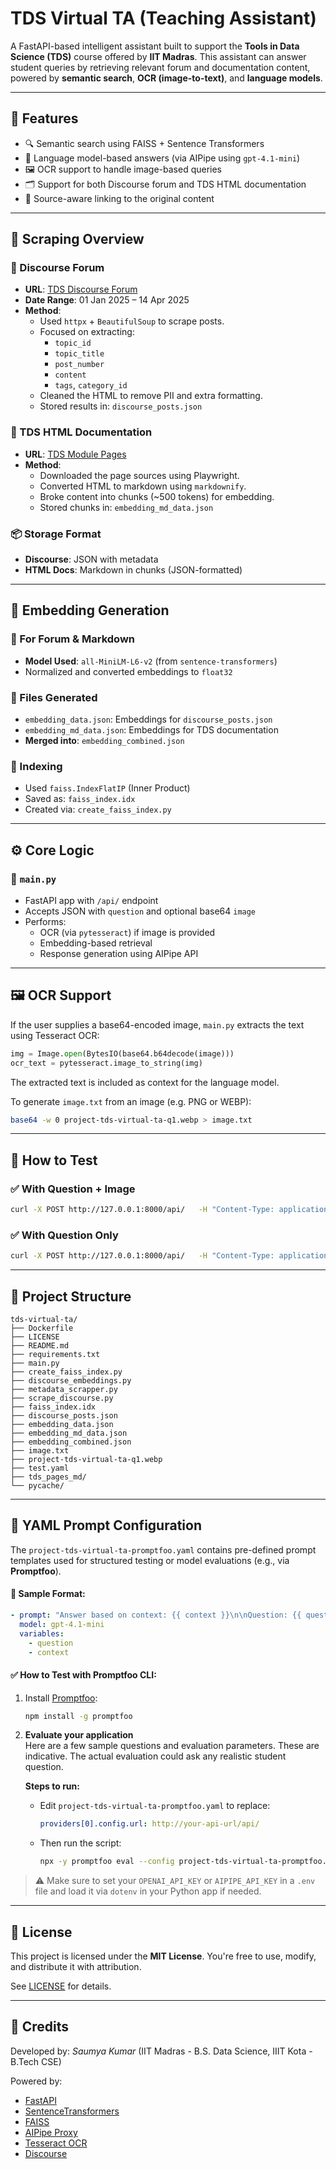 # TDS Virtual TA (Teaching Assistant)

A FastAPI-based intelligent assistant built to support the **Tools in Data Science (TDS)** course offered by **IIT Madras**. This assistant can answer student queries by retrieving relevant forum and documentation content, powered by **semantic search**, **OCR (image-to-text)**, and **language models**.

---

## 🚀 Features

- 🔍 Semantic search using FAISS + Sentence Transformers
- 🧠 Language model-based answers (via AIPipe using `gpt-4.1-mini`)
- 🖼️ OCR support to handle image-based queries
- 🗂️ Support for both Discourse forum and TDS HTML documentation
- 📎 Source-aware linking to the original content

---

## 🧪 Scraping Overview

### 🔹 Discourse Forum

- **URL**: [TDS Discourse Forum](https://discourse.onlinedegree.iitm.ac.in/c/courses/tds-kb/34)
- **Date Range**: 01 Jan 2025 – 14 Apr 2025
- **Method**:
  - Used `httpx` + `BeautifulSoup` to scrape posts.
  - Focused on extracting:
    - `topic_id`
    - `topic_title`
    - `post_number`
    - `content`
    - `tags`, `category_id`
  - Cleaned the HTML to remove PII and extra formatting.
  - Stored results in: `discourse_posts.json`

### 🔹 TDS HTML Documentation

- **URL**: [TDS Module Pages](https://tds.s-anand.net/#/2025-01/)
- **Method**:
  - Downloaded the page sources using Playwright.
  - Converted HTML to markdown using `markdownify`.
  - Broke content into chunks (~500 tokens) for embedding.
  - Stored chunks in: `embedding_md_data.json`

### 📦 Storage Format

- **Discourse**: JSON with metadata
- **HTML Docs**: Markdown in chunks (JSON-formatted)

---

## 🧠 Embedding Generation

### 🔸 For Forum & Markdown

- **Model Used**: `all-MiniLM-L6-v2` (from `sentence-transformers`)
- Normalized and converted embeddings to `float32`

### 🔸 Files Generated

- `embedding_data.json`: Embeddings for `discourse_posts.json`
- `embedding_md_data.json`: Embeddings for TDS documentation
- **Merged into**: `embedding_combined.json`

### 🔸 Indexing

- Used `faiss.IndexFlatIP` (Inner Product)
- Saved as: `faiss_index.idx`
- Created via: `create_faiss_index.py`

---

## ⚙️ Core Logic

### 🔸 `main.py`

- FastAPI app with `/api/` endpoint
- Accepts JSON with `question` and optional base64 `image`
- Performs:
  - OCR (via `pytesseract`) if image is provided
  - Embedding-based retrieval
  - Response generation using AIPipe API

---

## 🖼️ OCR Support

If the user supplies a base64-encoded image, `main.py` extracts the text using Tesseract OCR:

```python
img = Image.open(BytesIO(base64.b64decode(image)))
ocr_text = pytesseract.image_to_string(img)
```

The extracted text is included as context for the language model.

To generate `image.txt` from an image (e.g. PNG or WEBP):

```bash
base64 -w 0 project-tds-virtual-ta-q1.webp > image.txt
```

---

## 🔬 How to Test

### ✅ With Question + Image

```bash
curl -X POST http://127.0.0.1:8000/api/   -H "Content-Type: application/json"   -d "{"question": "What does the image say?", "image": "$(tr -d '\n' < image.txt)"}"
```

### ✅ With Question Only

```bash
curl -X POST http://127.0.0.1:8000/api/   -H "Content-Type: application/json"   -d '{"question": "What are deployment tools in TDS?"}'
```

---

## 📁 Project Structure

```
tds-virtual-ta/
├── Dockerfile
├── LICENSE
├── README.md
├── requirements.txt
├── main.py
├── create_faiss_index.py
├── discourse_embeddings.py
├── metadata_scrapper.py
├── scrape_discourse.py
├── faiss_index.idx
├── discourse_posts.json
├── embedding_data.json
├── embedding_md_data.json
├── embedding_combined.json
├── image.txt
├── project-tds-virtual-ta-q1.webp
├── test.yaml
├── tds_pages_md/
└── pycache/
```

---

## 🧾 YAML Prompt Configuration

The `project-tds-virtual-ta-promptfoo.yaml` contains pre-defined prompt templates used for structured testing or model evaluations (e.g., via **Promptfoo**).

#### 📄 Sample Format:

```yaml
- prompt: "Answer based on context: {{ context }}\n\nQuestion: {{ question }}"
  model: gpt-4.1-mini
  variables:
    - question
    - context
```

#### ✅ How to Test with Promptfoo CLI:

1. Install [Promptfoo](https://github.com/promptfoo/promptfoo):

   ```bash
   npm install -g promptfoo
   ```

2. **Evaluate your application**  
   Here are a few sample questions and evaluation parameters. These are indicative. The actual evaluation could ask any realistic student question.

   **Steps to run:**

   - Edit `project-tds-virtual-ta-promptfoo.yaml` to replace:
     ```yaml
     providers[0].config.url: http://your-api-url/api/
     ```
   - Then run the script:

     ```bash
     npx -y promptfoo eval --config project-tds-virtual-ta-promptfoo.yaml
     ```

> ⚠️ Make sure to set your `OPENAI_API_KEY` or `AIPIPE_API_KEY` in a `.env` file and load it via `dotenv` in your Python app if needed.

---

## 📄 License

This project is licensed under the **MIT License**. You're free to use, modify, and distribute it with attribution.

See [LICENSE](./LICENSE) for details.

---

## 👥 Credits

Developed by: *Saumya Kumar* (IIT Madras - B.S. Data Science, IIIT Kota - B.Tech CSE)

Powered by:

- [FastAPI](https://fastapi.tiangolo.com/)
- [SentenceTransformers](https://www.sbert.net/)
- [FAISS](https://github.com/facebookresearch/faiss)
- [AIPipe Proxy](https://aipipe.org)
- [Tesseract OCR](https://github.com/tesseract-ocr/tesseract)
- [Discourse](https://discourse.onlinedegree.iitm.ac.in)
